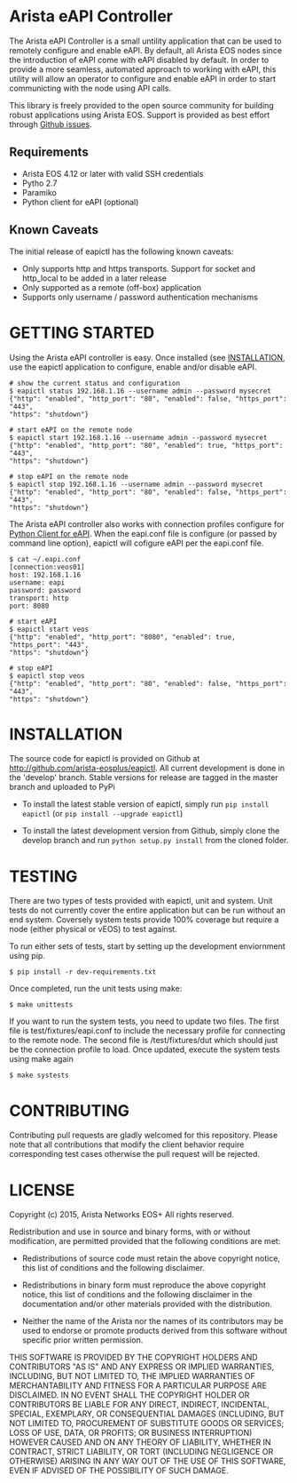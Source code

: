 # Arista eAPI Controller

The Arista eAPI Controller is a small untility application that can be used to
remotely configure and enable eAPI.  By default, all Arista EOS nodes since the
introduction of eAPI come with eAPI disabled by default.   In order to provide
a more seamless, automated approach to working with eAPI, this utility will
allow an operator to configure and enable eAPI in order to start communicting
with the node using API calls.

This library is freely provided to the open source community for building
robust applications using Arista EOS.  Support is provided as best effort
through [Github issues](http://github.com/arista-eosplus/eapictl/issues).

## Requirements

* Arista EOS 4.12 or later with valid SSH credentials
* Pytho 2.7
* Paramiko 
* Python client for eAPI (optional)

## Known Caveats

The initial release of eapictl has the following known caveats:

* Only supports http and https transports.  Support for socket and http_local
  to be added in a later release
* Only supported as a remote (off-box) application
* Supports only username / password authentication mechanisms


# GETTING STARTED

Using the Arista eAPI controller is easy.  Once installed (see
[INSTALLATION](#installation), use the eapictl application to configure, enable
and/or disable eAPI.

```
# show the current status and configuration
$ eapictl status 192.168.1.16 --username admin --password mysecret
{"http": "enabled", "http_port": "80", "enabled": false, "https_port": "443",
"https": "shutdown"}

# start eAPI on the remote node
$ eapictl start 192.168.1.16 --username admin --password mysecret
{"http": "enabled", "http_port": "80", "enabled": true, "https_port": "443",
"https": "shutdown"}

# stop eAPI on the remote node
$ eapictl stop 192.168.1.16 --username admin --password mysecret
{"http": "enabled", "http_port": "80", "enabled": false, "https_port": "443",
"https": "shutdown"}

```

The Arista eAPI controller also works with connection profiles configure for
[Python Client for eAPI](http://github.com/arista-eosplus/pyeapi).  When the
eapi.conf file is configure (or passed by command line option), eapictl will
cofigure eAPI per the eapi.conf file. 

```
$ cat ~/.eapi.conf
[connection:veos01]
host: 192.168.1.16
username: eapi
password: password
transport: http
port: 8080

# start eAPI
$ eapictl start veos
{"http": "enabled", "http_port": "8080", "enabled": true, "https_port": "443",
"https": "shutdown"}

# stop eAPI
$ eapictl stop veos
{"http": "enabled", "http_port": "80", "enabled": false, "https_port": "443",
"https": "shutdown"}

```

# INSTALLATION

The source code for eapictl is provided on Github at 
http://github.com/arista-eosplus/eapictl.  All current development is done in
the 'develop' branch.  Stable versions for release are tagged in the master
branch and uploaded to PyPi

* To install the latest stable version of eapictl, simply run ``pip install
  eapictl`` (or ``pip install --upgrade eapictl``)

* To install the latest development version from Github, simply clone the
  develop branch and run ``python setup.py install`` from the cloned folder.

# TESTING

There are two types of tests provided with eapictl, unit and system.  Unit
tests do not currently cover the entire application but can be run without an
end system.  Coversely system tests provide 100% coverage but require a node
(either physical or vEOS) to test against.

To run either sets of tests, start by setting up the development enviornment
using pip.

```
$ pip install -r dev-requirements.txt
```

Once completed, run the unit tests using make:

```
$ make unittests
```

If you want to run the system tests, you need to update two files.  The first
file is test/fixtures/eapi.conf to include the necessary profile for connecting
to the remote node.   The second file is /test/fixtures/dut which should just
be the connection profile to load.  Once updated, execute the system tests
using make again

```
$ make systests
```

# CONTRIBUTING

Contributing pull requests are gladly welcomed for this repository.  Please
note that all contributions that modify the client behavior require
corresponding test cases otherwise the pull request will be rejected.

# LICENSE

Copyright (c) 2015, Arista Networks EOS+
All rights reserved.

Redistribution and use in source and binary forms, with or without
modification, are permitted provided that the following conditions are met:

* Redistributions of source code must retain the above copyright notice, this
  list of conditions and the following disclaimer.

* Redistributions in binary form must reproduce the above copyright notice,
  this list of conditions and the following disclaimer in the documentation
  and/or other materials provided with the distribution.

* Neither the name of the Arista nor the names of its
  contributors may be used to endorse or promote products derived from
  this software without specific prior written permission.

THIS SOFTWARE IS PROVIDED BY THE COPYRIGHT HOLDERS AND CONTRIBUTORS "AS IS"
AND ANY EXPRESS OR IMPLIED WARRANTIES, INCLUDING, BUT NOT LIMITED TO, THE
IMPLIED WARRANTIES OF MERCHANTABILITY AND FITNESS FOR A PARTICULAR PURPOSE ARE
DISCLAIMED. IN NO EVENT SHALL THE COPYRIGHT HOLDER OR CONTRIBUTORS BE LIABLE
FOR ANY DIRECT, INDIRECT, INCIDENTAL, SPECIAL, EXEMPLARY, OR CONSEQUENTIAL
DAMAGES (INCLUDING, BUT NOT LIMITED TO, PROCUREMENT OF SUBSTITUTE GOODS OR
SERVICES; LOSS OF USE, DATA, OR PROFITS; OR BUSINESS INTERRUPTION) HOWEVER
CAUSED AND ON ANY THEORY OF LIABILITY, WHETHER IN CONTRACT, STRICT LIABILITY,
OR TORT (INCLUDING NEGLIGENCE OR OTHERWISE) ARISING IN ANY WAY OUT OF THE USE
OF THIS SOFTWARE, EVEN IF ADVISED OF THE POSSIBILITY OF SUCH DAMAGE.




